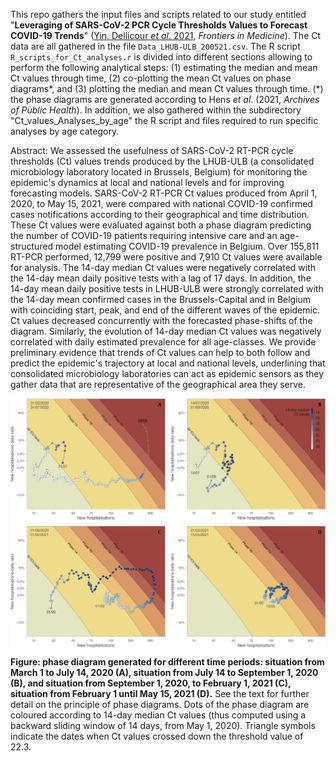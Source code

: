 This repo gathers the input files and scripts related to our study entitled "**Leveraging of SARS-CoV-2 PCR Cycle Thresholds Values to Forecast COVID-19 Trends**" ([Yin, Dellicour *et al*. 2021](https://www.frontiersin.org/journals/medicine/articles/10.3389/fmed.2021.743988/full), *Frontiers in Medicine*). The Ct data are all gathered in the file `Data_LHUB-ULB_200521.csv`. The R script `R_scripts_for_Ct_analyses.r` is divided into different sections allowing to perform the following analytical steps: (1) estimating the median and mean Ct values through time, (2) co-plotting the mean Ct values on phase diagrams\*, and (3) plotting the median and mean Ct values through time. (\*) the phase diagrams are generated according to Hens *et al*. (2021, *Archives of Public Health*). In addition, we also gathered within the subdirectory "Ct_values_Analyses_by_age" the R script and files required to run specific analyses by age category.

Abstract: We assessed the usefulness of SARS-CoV-2 RT-PCR cycle thresholds (Ct) values trends produced by the LHUB-ULB (a consolidated microbiology laboratory located in Brussels, Belgium) for monitoring the epidemic's dynamics at local and national levels and for improving forecasting models. SARS-CoV-2 RT-PCR Ct values produced from April 1, 2020, to May 15, 2021, were compared with national COVID-19 confirmed cases notifications according to their geographical and time distribution. These Ct values were evaluated against both a phase diagram predicting the number of COVID-19 patients requiring intensive care and an age-structured model estimating COVID-19 prevalence in Belgium. Over 155,811 RT-PCR performed, 12,799 were positive and 7,910 Ct values were available for analysis. The 14-day median Ct values were negatively correlated with the 14-day mean daily positive tests with a lag of 17 days. In addition, the 14-day mean daily positive tests in LHUB-ULB were strongly correlated with the 14-day mean confirmed cases in the Brussels-Capital and in Belgium with coinciding start, peak, and end of the different waves of the epidemic. Ct values decreased concurrently with the forecasted phase-shifts of the diagram. Similarly, the evolution of 14-day median Ct values was negatively correlated with daily estimated prevalence for all age-classes. We provide preliminary evidence that trends of Ct values can help to both follow and predict the epidemic's trajectory at local and national levels, underlining that consolidated microbiology laboratories can act as epidemic sensors as they gather data that are representative of the geographical area they serve.

<img src="Scripts_&_data/Figure_4_GitHub_041021.png" align="center" alt="" />

**Figure: phase diagram generated for different time periods: situation from March 1 to July 14, 2020 (A), situation from July 14 to September 1, 2020 (B), and situation from September 1, 2020, to February 1, 2021 (C), situation from February 1 until May 15, 2021 (D).** See the text for further detail on the principle of phase diagrams. Dots of the phase diagram are coloured according to 14-day median Ct values (thus computed using a backward sliding window of 14 days, from May 1, 2020). Triangle symbols indicate the dates when Ct values crossed down the threshold value of 22.3.
